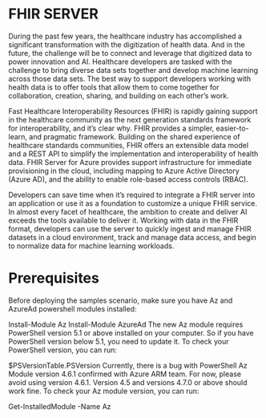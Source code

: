 # FHIR SERVER
During the past few years, the healthcare industry has accomplished a significant transformation with the digitization of health data. And in the future, the challenge will be to connect and leverage that digitized data to power innovation and AI. Healthcare developers are tasked with the challenge to bring diverse data sets together and develop machine learning across those data sets. The best way to support developers working with health data is to offer tools that allow them to come together for collaboration, creation, sharing, and building on each other’s work.

Fast Healthcare Interoperability Resources (FHIR) is rapidly gaining support in the healthcare community as the next generation standards framework for interoperability, and it’s clear why. FHIR provides a simpler, easier-to-learn, and pragmatic framework. Building on the shared experience of healthcare standards communities, FHIR offers an extensible data model and a REST API to simplify the implementation and interoperability of health data. FHIR Server for Azure provides support infrastructure for immediate provisioning in the cloud, including mapping to Azure Active Directory (Azure AD), and the ability to enable role-based access controls (RBAC).

Developers can save time when it’s required to integrate a FHIR server into an application or use it as a foundation to customize a unique FHIR service. In almost every facet of healthcare, the ambition to create and deliver AI exceeds the tools available to deliver it. Working with data in the FHIR format, developers can use the server to quickly ingest and manage FHIR datasets in a cloud environment, track and manage data access, and begin to normalize data for machine learning workloads.

# Prerequisites
Before deploying the samples scenario, make sure you have Az and AzureAd powershell modules installed:

Install-Module Az
Install-Module AzureAd
The new Az module requires PowerShell version 5.1 or above installed on your computer. So if you have PowerShell version below 5.1, you need to update it. To check your PowerShell version, you can run:

$PSVersionTable.PSVersion
Currently, there is a bug with PowerShell Az Module version 4.6.1 confirmed with Azure ARM team. For now, please avoid using version 4.6.1. Version 4.5 and versions 4.7.0 or above should work fine. To check your Az module version, you can run:

Get-InstalledModule -Name Az
